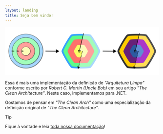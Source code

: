 ```yaml
---
layout: landing
title: Seja bem vindo!
---
```


![The Clean Arch evolution](./images/TheCleanArchEvolution.png)

Essa é mais uma implementação da definição de _"Arquitetura Limpa"_ conforme escrito por _Robert C. Martin (Uncle Bob)_ em seu artigo _"The Clean Architecture"_. Neste caso, implementamos para .NET.

Gostamos de pensar em _"The Clean Arch"_ como uma especialização da definição original de _"The Clean Architecture"_.

> [!TIP]
> Fique à vontade e leia [toda nossa documentação](articles/overview/introduction.md)!